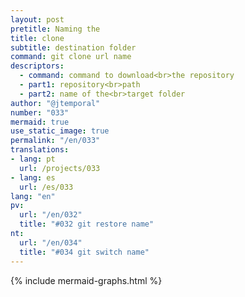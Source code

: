 ```yaml
---
layout: post
pretitle: Naming the
title: clone
subtitle: destination folder
command: git clone url name
descriptors:
  - command: command to download<br>the repository
  - part1: repository<br>path
  - part2: name of the<br>target folder
author: "@jtemporal"
number: "033"
mermaid: true
use_static_image: true
permalink: "/en/033"
translations:
- lang: pt
  url: /projects/033
- lang: es
  url: /es/033
lang: "en"
pv:
  url: "/en/032"
  title: "#032 git restore name"
nt:
  url: "/en/034"
  title: "#034 git switch name"
---
```


{% include mermaid-graphs.html %}
